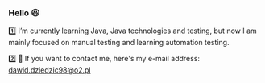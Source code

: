 ### Hello :smiley:

1️⃣ I’m currently learning Java, Java technologies and testing, but now I am mainly focused on manual testing and learning automation testing.

2️⃣ :email: If you want to contact me, here's my e-mail address: dawid.dziedzic98@o2.pl
